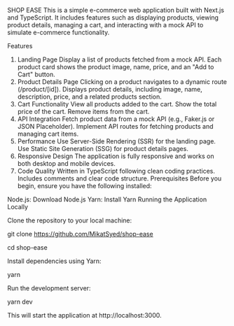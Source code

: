 SHOP EASE
This is a simple e-commerce web application built with Next.js and TypeScript. It includes features such as displaying products, viewing product details, managing a cart, and interacting with a mock API to simulate e-commerce functionality.

Features
1. Landing Page
Display a list of products fetched from a mock API.
Each product card shows the product image, name, price, and an "Add to Cart" button.
2. Product Details Page
Clicking on a product navigates to a dynamic route (/product/[id]).
Displays product details, including image, name, description, price, and a related products section.
3. Cart Functionality
View all products added to the cart.
Show the total price of the cart.
Remove items from the cart.
4. API Integration
Fetch product data from a mock API (e.g., Faker.js or JSON Placeholder).
Implement API routes for fetching products and managing cart items.
5. Performance
Use Server-Side Rendering (SSR) for the landing page.
Use Static Site Generation (SSG) for product details pages.
6. Responsive Design
The application is fully responsive and works on both desktop and mobile devices.
7. Code Quality
Written in TypeScript following clean coding practices.
Includes comments and clear code structure.
Prerequisites
Before you begin, ensure you have the following installed:

Node.js: Download Node.js
Yarn: Install Yarn
Running the Application Locally

Clone the repository to your local machine:

git clone https://github.com/MikatSyed/shop-ease

cd shop-ease

Install dependencies using Yarn:

yarn

Run the development server:

yarn dev

This will start the application at http://localhost:3000.
